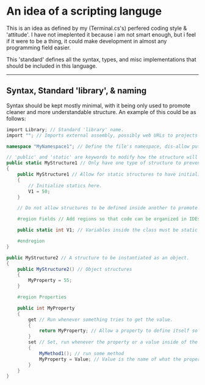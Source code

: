 ﻿# An idea of a scripting languge

This is an idea as defined by my (Terminal.cs's) perfered coding style & 'attitude'.
I have not imeplented it because i am not smart enough, but i feel if it were to be a thing, it could make development in almost any programming field easier.

This 'standard' defines all the syntax, types, and misc implementations that should be included in this language.

<hr/>

## Syntax, Standard 'library', & naming

Syntax should be kept mostly minimal, with it being only used to promote cleaner and more understandable structure.
An example of this could be as follows:

```cs
import Library; // Standard 'library' name.
import ""; // Imports external assembly, possibly web URLs to projects aswell. The project will be managed by a lightweight manager that should 100% be cross platform and 100% open source.

namespace "MyNamespace1"; // Define the file's namespace, dis-allow putting multiple namespaces in a single file to dicourage bad design.

// 'public' and 'static' are keywords to modify how the structure will work. 'public' defines it as available to all external code willing to act on it and 'static' marks it as a initialize-once object.
public static MyStructure1 // Only have one type of structure to prevent confusion and promote good design, it will be a combination of a 'class' and an unsafe 'structure', allowing it to be used for any purpose the programmer sees needed.
{
	public MyStructure1 // Allow for static structures to have initializers - This promotes good design and makes organization easier. The visibility level of the constructor cannot be higher than the class itself, and the constructor won't have '()' as static structures cannot be instantiated.
	{
		// Initialize statics here.
		V1 = 50;
	}

	// Do not allow structures to be defined inside another to promote good design - nested classes add lots of clutter.

	#region Fields // Add regions so that code can be organized in IDEs. Common names to be used should be as followed: Properties, Operators, Methods, and Fields.

	public static int V1; // Variables inside the class must be static as it is in a static context, and it's visibility level must not be higher than the class itself.

	#endregion
}

public MyStructure2 // A structure to be instantiated as an object.
{
	public MyStructure2() // Object structures
	{
		MyProperty = 55;
	}

	#region Properties

	public int MyProperty
	{
		get // Run whenever something tries to get the value.
		{
			return MyProperty; // Allow a property to define itself so that aditional variable declaratoins are not needed.
		}
		set // Set, run whenever the property or a value inside of the property is changed, this promotes event-based design and leads to greater performance.
		{
			MyMethod1(); // run some method
			MyProperty = Value; // Value is the name of what the property was set to, and setting the property inside of the property again just sets an automatically internal variable so there is no recursion.
		}
	}
}
```